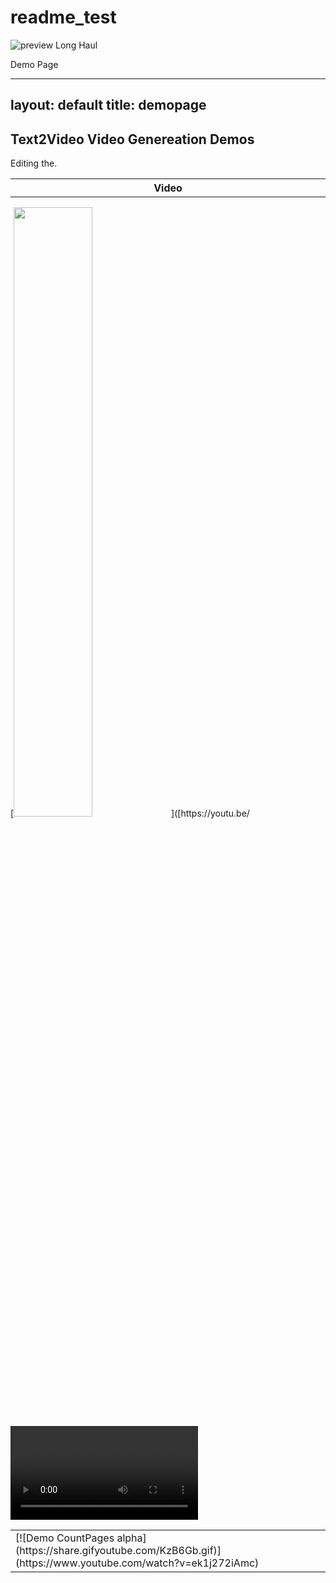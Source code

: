 # readme_test

![preview Long Haul](/preview.jpg)

Demo Page

---
layout: default
title: demopage 
---

<div class="post">
	<h2 class="pageTitle">Text2Video Video Genereation Demos</h2>
	<p></p>
	<table border="0"> <!-- 表格边框设置为1 -->
	<tr>Editing the.</tr>
    <tr> <!-- 表格的一行 -->
        <th style="width: 512px;">Video</th> <!-- 表头单元格 -->
    </tr>
    </table>
		<table border="0"> <!-- 表格边框设置为1 -->
    <tr>
        <td>
            [![Demo CountPages alpha](https://share.gifyoutube.com/KzB6Gb.gif)](https://www.youtube.com/watch?v=ek1j272iAmc)
        </td>
    </tr>
			[<img src="[https://img.youtube.com/vi/<VIDEO ID>/maxresdefault.jpg](https://chuangxin-research-1258344705.cos.ap-guangzhou.myqcloud.com/projectv/MuseV/data/images/jinkesi2.jpeg)" width="50%">]([https://youtu.be/<VIDEO ID>](https://chuangxin-research-1258344705.cos.ap-guangzhou.myqcloud.com/projectv/MuseV/data/result_video/Self-Portrait-with-Cropped-Hair.mp4))

    <tr>
        <td>
            [<img src="https://img.youtube.com/vi/<VIDEO ID>/maxresdefault.jpg" width="50%">](https://youtu.be/<VIDEO ID>)
        </td>
    </tr>
</table>

</div>
